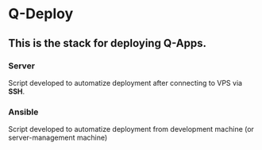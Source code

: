 # Q-Deploy

## This is the stack for deploying Q-Apps.

### Server
Script developed to automatize deployment after connecting to VPS via **SSH**.

### Ansible
Script developed to automatize deployment from development machine (or 
server-management machine)
